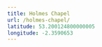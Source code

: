 ```yaml
---
title: Holmes Chapel
url: /holmes-chapel/
latitude: 53.200124800000005
longitude: -2.3590653
---
```

